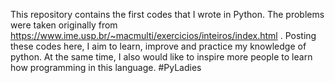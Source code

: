 This repository contains the first codes that I wrote in Python.
The problems were taken originally from https://www.ime.usp.br/~macmulti/exercicios/inteiros/index.html .
Posting these codes here, I aim to learn, improve and practice my knowledge of python.
At the same time, I also would like to inspire more people to learn how programming in this language.
#PyLadies
